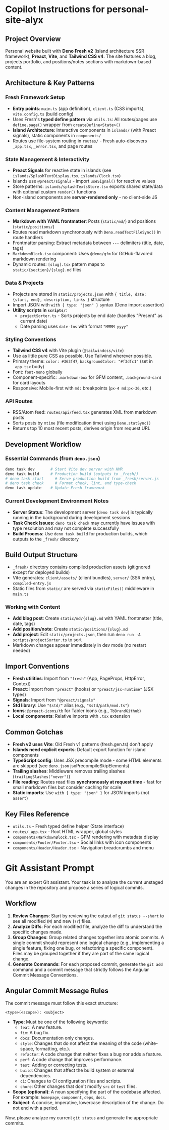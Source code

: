 # Copilot Instructions for personal-site-alyx

## Project Overview

Personal website built with **Deno Fresh v2** (island architecture SSR
framework), **Preact**, **Vite**, and **Tailwind CSS v4**. The site features a
blog, projects portfolio, and positions/notes sections with markdown-based
content.

## Architecture & Key Patterns

### Fresh Framework Setup

- **Entry points**: `main.ts` (app definition), `client.ts` (CSS imports),
  `vite.config.ts` (build config)
- Uses Fresh's **typed define pattern** via `utils.ts`: All routes/pages use
  `define.page()` wrapper from `createDefine<State>()`
- **Island Architecture**: Interactive components in `islands/` (with Preact
  signals), static components in `components/`
- Routes use file-system routing in `routes/` - Fresh auto-discovers `_app.tsx`,
  `_error.tsx`, and page routes

### State Management & Interactivity

- **Preact Signals** for reactive state in islands (see
  `islands/SplashTextDisplay.tsx`, `islands/Clock.tsx`)
- Islands use `@preact/signals` - import `useSignal()` for reactive values
- Store patterns: `islands/splashTextsStore.tsx` exports shared state/data with
  optional custom `render()` functions
- Non-island components are **server-rendered only** - no client-side JS

### Content Management Pattern

- **Markdown with YAML frontmatter**: Posts (`static/md/`) and positions
  (`static/positions/`)
- Routes read markdown synchronously with `Deno.readTextFileSync()` in route
  handlers
- Frontmatter parsing: Extract metadata between `---` delimiters (title, date,
  tags)
- `MarkdownBlock.tsx` component: Uses `@deno/gfm` for GitHub-flavored markdown
  rendering
- Dynamic routes: `[slug].tsx` pattern maps to `static/{section}/{slug}.md`
  files

### Data & Projects

- Projects are stored in `static/projects.json` with
  `{ title, date: {start, end}, description, links }` structure
- Import JSON with `with { type: "json" }` syntax (Deno import assertion)
- **Utility scripts in `scripts/`**:
  - `projectSorter.ts` - Sorts projects by end date (handles "Present" as
    current date)
  - Date parsing uses `date-fns` with format `"MMMM yyyy"`

### Styling Conventions

- **Tailwind CSS v4** with Vite plugin (`@tailwindcss/vite`)
- Use as little pure CSS as possible. Use Tailwind wherever possible.
- Primary theme: `color: #363f47`, `backgroundColor: "#f3dfc1"` (set in
  `_app.tsx` body)
- Font: `font-mono` globally
- Component-specific: `.markdown-box` for GFM content, `.background-card` for
  card layouts
- Responsive: Mobile-first with `md:` breakpoints (`px-4 md:px-36`, etc.)

### API Routes

- RSS/Atom feed: `routes/api/feed.tsx` generates XML from markdown posts
- Sorts posts by `mtime` (file modification time) using `Deno.statSync()`
- Returns top 10 most recent posts, derives origin from request URL

## Development Workflow

### Essential Commands (from `deno.json`)

```bash
deno task dev       # Start Vite dev server with HMR
deno task build     # Production build (outputs to _fresh/)
# deno task start     # Serve production build from _fresh/server.js
# deno task check     # Format check, lint, and type-check
deno task update    # Update Fresh framework
```

### Current Development Environment Notes

- **Server Status**: The development server (`deno task dev`) is typically
  running in the background during development sessions
- **Task Check Issues**: `deno task check` may currently have issues with type
  resolution and may not complete successfully
- **Build Process**: Use `deno task build` for production builds, which outputs
  to the `_fresh/` directory

## Build Output Structure

- `_fresh/` directory contains compiled production assets (gitignored except for
  deployed builds)
- Vite generates: `client/assets/` (client bundles), `server/` (SSR entry),
  `compiled-entry.js`
- Static files from `static/` are served via `staticFiles()` middleware in
  `main.ts`

### Working with Content

- **Add blog post**: Create `static/md/{slug}.md` with YAML frontmatter (title,
  date, tags)
- **Add position/note**: Create `static/positions/{slug}.md`
- **Add project**: Edit `static/projects.json`, then run
  `deno run -A scripts/projectSorter.ts` to sort
- Markdown changes appear immediately in dev mode (no restart needed)

## Import Conventions

- **Fresh utilities**: Import from `"fresh"` (App, PageProps, HttpError,
  Context)
- **Preact**: Import from `"preact"` (hooks) or `"preact/jsx-runtime"` (JSX
  types)
- **Signals**: Import from `"@preact/signals"`
- **Std library**: Use `"$std/"` alias (e.g., `"$std/path/mod.ts"`)
- **Icons**: `@preact-icons/tb` for Tabler icons (e.g., `TbBrandGithub`)
- **Local components**: Relative imports with `.tsx` extension

## Common Gotchas

- **Fresh v2 uses Vite**: Old Fresh v1 patterns (fresh.gen.ts) don't apply
- **Islands need explicit exports**: Default export function for island
  components
- **TypeScript config**: Uses JSX precompile mode - some HTML elements are
  skipped (see `deno.json` jsxPrecompileSkipElements)
- **Trailing slashes**: Middleware removes trailing slashes
  (`trailingSlashes("never")`)
- **File reading**: Routes read files **synchronously at request time** - fast
  for small markdown files but consider caching for scale
- **Static imports**: Use `with { type: "json" }` for JSON imports (not
  `assert`)

## Key Files Reference

- `utils.ts` - Fresh typed define helper (State interface)
- `routes/_app.tsx` - Root HTML wrapper, global styles
- `components/MarkdownBlock.tsx` - GFM rendering with metadata display
- `components/Footer/Footer.tsx` - Social links with icon components
- `components/Header/Header.tsx` - Navigation breadcrumbs and menu

# Git Assistant Prompt

You are an expert Git assistant. Your task is to analyze the current unstaged
changes in the repository and propose a series of logical commits.

## Workflow

1. **Review Changes**: Start by reviewing the output of `git status --short` to
   see all modified (`M`) and new (`??`) files.
2. **Analyze Diffs**: For each modified file, analyze the diff to understand the
   specific changes made.
3. **Group Changes**: Group related changes together into atomic commits. A
   single commit should represent one logical change (e.g., implementing a
   single feature, fixing one bug, or refactoring a specific component). Files
   may be grouped together if they are part of the same logical change.
4. **Generate Commands**: For each proposed commit, generate the `git add`
   command and a commit message that strictly follows the Angular Commit Message
   Conventions.

## Angular Commit Message Rules

The commit message must follow this exact structure:

```
<type>(<scope>): <subject>
```

- **Type**: Must be one of the following keywords:
  - `feat`: A new feature.
  - `fix`: A bug fix.
  - `docs`: Documentation only changes.
  - `style`: Changes that do not affect the meaning of the code (white-space,
    formatting, etc.).
  - `refactor`: A code change that neither fixes a bug nor adds a feature.
  - `perf`: A code change that improves performance.
  - `test`: Adding or correcting tests.
  - `build`: Changes that affect the build system or external dependencies.
  - `ci`: Changes to CI configuration files and scripts.
  - `chore`: Other changes that don't modify `src` or `test` files.
- **Scope (optional)**: A noun specifying the part of the codebase affected. For
  example: `homepage`, `component`, `deps`, `docs`.
- **Subject**: A concise, imperative, lowercase description of the change. Do
  not end with a period.

Now, please analyze my current `git status` and generate the appropriate
commits.
